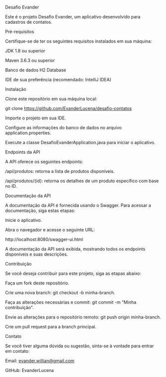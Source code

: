 ﻿Desafio Evander

Este é o projeto Desafio Evander, um aplicativo desenvolvido para cadastros de contatos.

Pré-requisitos

Certifique-se de ter os seguintes requisitos instalados em sua máquina:

JDK 1.8 ou superior

Maven 3.6.3 ou superior

Banco de dados H2 Database

IDE de sua preferência (recomendado: IntelliJ IDEA)

Instalação

Clone este repositório em sua máquina local:

git clone https://github.com/EvanderLucena/desafio-contatos

Importe o projeto em sua IDE.

Configure as informações do banco de dados no arquivo application.properties.

Execute a classe DesafioEvanderApplication.java para iniciar o aplicativo.

Endpoints da API

A API oferece os seguintes endpoints:

/api/produtos: retorna a lista de produtos disponíveis.

/api/produtos/{id}: retorna os detalhes de um produto específico com base no ID.

Documentação da API

A documentação da API é fornecida usando o Swagger. Para acessar a documentação, siga estas etapas:

Inicie o aplicativo.

Abra o navegador e acesse o seguinte URL:

http://localhost:8080/swagger-ui.html

A documentação da API será exibida, mostrando todos os endpoints disponíveis e suas descrições.

Contribuição

Se você deseja contribuir para este projeto, siga as etapas abaixo:

Faça um fork deste repositório.

Crie uma nova branch: git checkout -b minha-branch.

Faça as alterações necessárias e commit: git commit -m "Minha contribuição".

Envie as alterações para o repositório remoto: git push origin minha-branch.

Crie um pull request para a branch principal.

Contato

Se você tiver alguma dúvida ou sugestão, sinta-se à vontade para entrar em contato:

Email: evander.willian@gmail.com

GitHub: EvanderLucena
